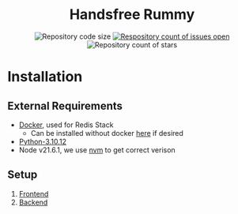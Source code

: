 <div align="center">
  <h1>Handsfree Rummy</h1>
  <a>
    <img
      src="https://img.shields.io/github/languages/code-size/maxkopitz/handsfreerummy"
      alt="Repository code size" />
  </a>
  <a href="https://github.com/maxkopitz/handsfree/">
    <img
      src="https://img.shields.io/github/issues/maxkopitz/handsfreerummy"
      alt="Respository count of issues open" />
  </a>
  <a>
    <img
      src="https://img.shields.io/github/stars/maxkopitz/handsfreerummy"
      alt="Repository count of stars" />
  </a>
</div>

# Installation
## External Requirements
- [Docker](https://docs.docker.com/desktop/), used for Redis Stack
    - Can be installed without docker [here](https://redis.io/docs/install/install-stack/) if desired
- [Python-3.10.12](https://www.python.org/downloads/release/python-31012/)
- Node v21.6.1, we use [nvm](https://github.com/nvm-sh/nvm) to get correct verison

## Setup
1. [Frontend](./frontend/README.md)
2. [Backend](./backend/README.md)
